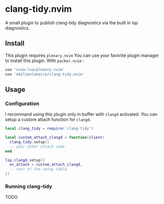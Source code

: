 # clang-tidy.nvim

A small plugin to publish clang-tidy diagnostics via the built in lsp diagnostics.

## Install
This plugin requires `plenary.nvim`
You can use your favorite plugin manager to install this plugin.
With `packer.nvim` :
```lua
use 'nvim-lua/pleanry.nvim'
use 'emilienlemaire/clang-tidy.nvim'
```

## Usage
### Configuration
I recommand using this plugin only in buffer with `clangd` activated.
You can setup a custom attach function for `clangd`.
```lua
local clang_tidy = require('clang-tidy')

local custom_attach_clangd = function(client)
  clang_tidy.setup()
  -- your other attach code
end

lsp.clangd.setup({
  on_attach = custom_attach_clangd,
  -- rest of the setup table
})
```
### Running clang-tidy
TODO
